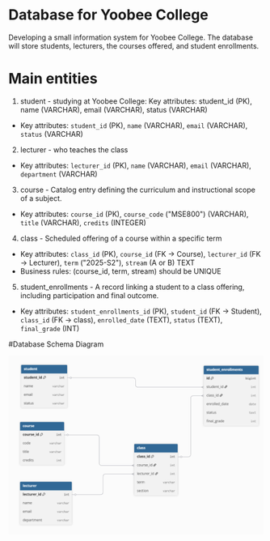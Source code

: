 # Database for Yoobee College

Developing a small information system for Yoobee College. 
The database will store students, lecturers, the courses offered, and student enrollments.

# Main entities 

1. student - studying at Yoobee College: Key attributes: student_id (PK), name (VARCHAR), email (VARCHAR), status (VARCHAR)
- Key attributes: `student_id` (PK), `name` (VARCHAR), `email` (VARCHAR), `status` (VARCHAR)

2. lecturer -  who teaches the class 
- Key attributes: `lecturer_id` (PK), `name` (VARCHAR), `email` (VARCHAR), `department` (VARCHAR)

3. course - Catalog entry defining the curriculum and instructional scope of a subject.  
- Key attributes: `course_id` (PK), `course_code` ("MSE800") (VARCHAR), `title` (VARCHAR), `credits` (INTEGER)

4. class - Scheduled offering of a course within a specific term
- Key attributes: `class_id` (PK), `course_id` (FK → Course), `lecturer_id` (FK → Lecturer), `term` ("2025-S2"), `stream` (A or B) TEXT
- Business rules: (course_id, term, stream) should be UNIQUE

5. student_enrollments - A record linking a student to a class offering, including participation and final outcome.
- Key attributes: `student_enrollments_id` (PK), `student_id` (FK → Student), `class_id` (FK → class), `enrolled_date` (TEXT), `status` (TEXT), `final_grade` (INT)

#Database Schema Diagram

![Yoobee Students Database Schema](assets/YB_Diagram.png)



